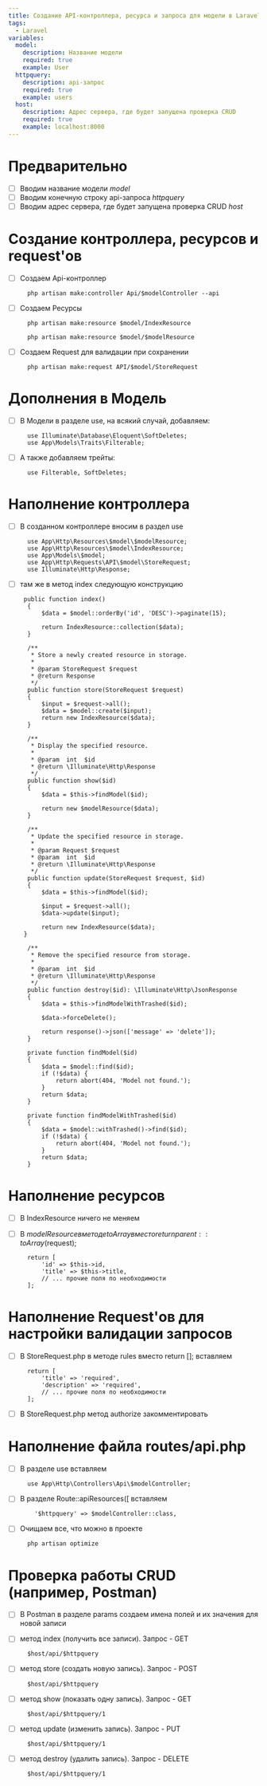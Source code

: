 ```yaml
---
title: Создание API-контроллера, ресурса и запроса для модели в Laravel
tags:
  - Laravel
variables:
  model:
    description: Название модели
    required: true
    example: User
  httpquery:
    description: api-запрос
    required: true
    example: users
  host:
    description: Адрес сервера, где будет запущена проверка CRUD
    required: true
    example: localhost:8000
---
```


# Предварительно
- [ ] Вводим название модели <var>model</var>
- [ ] Вводим конечную строку api-запроса <var>httpquery</var>
- [ ] Вводим адрес сервера, где будет запущена проверка CRUD <var>host</var>

# Создание контроллера, ресурсов и request'ов

- [ ] Создаем Api-контроллер
  ```
    php artisan make:controller Api/$modelController --api
  ```

- [ ] Создаем Ресурсы
  ```
    php artisan make:resource $model/IndexResource
  ```
  ```
    php artisan make:resource $model/$modelResource
  ```

- [ ] Создаем Request для валидации при сохранении
  ```
    php artisan make:request API/$model/StoreRequest
  ```

# Дополнения в Модель

- [ ] В Модели в разделе use, на всякий случай, добавляем:
  ```
    use Illuminate\Database\Eloquent\SoftDeletes;
    use App\Models\Traits\Filterable;
  ```
  
- [ ] А также добавляем трейты:
  ```
    use Filterable, SoftDeletes;
  ```
  
# Наполнение контроллера

- [ ] В созданном контроллере вносим в раздел use
  ```
    use App\Http\Resources\$model\$modelResource;
    use App\Http\Resources\$model\IndexResource;
    use App\Models\$model;
    use App\Http\Requests\API\$model\StoreRequest;
    use Illuminate\Http\Response;
  ```
  
- [ ] там же в метод index следующую конструкцию
  ```
   public function index()
    {
        $data = $model::orderBy('id', 'DESC')->paginate(15);

        return IndexResource::collection($data);
    }

    /**
     * Store a newly created resource in storage.
     *
     * @param StoreRequest $request
     * @return Response
     */
    public function store(StoreRequest $request)
    {
        $input = $request->all();
        $data = $model::create($input);
        return new IndexResource($data);
    }

    /**
     * Display the specified resource.
     *
     * @param  int  $id
     * @return \Illuminate\Http\Response
     */
    public function show($id)
    {
        $data = $this->findModel($id);

        return new $modelResource($data);
    }

    /**
     * Update the specified resource in storage.
     *
     * @param Request $request
     * @param  int  $id
     * @return \Illuminate\Http\Response
     */
    public function update(StoreRequest $request, $id)
    {
        $data = $this->findModel($id);

        $input = $request->all();
        $data->update($input);

        return new IndexResource($data);
   }

    /**
     * Remove the specified resource from storage.
     *
     * @param  int  $id
     * @return \Illuminate\Http\Response
     */
    public function destroy($id): \Illuminate\Http\JsonResponse
    {
        $data = $this->findModelWithTrashed($id);

        $data->forceDelete();

        return response()->json(['message' => 'delete']);
    }

    private function findModel($id)
    {
        $data = $model::find($id);
        if (!$data) {
            return abort(404, 'Model not found.');
        }
        return $data;
    }

    private function findModelWithTrashed($id)
    {
        $data = $model::withTrashed()->find($id);
        if (!$data) {
            return abort(404, 'Model not found.');
        }
        return $data;
    }
  ```

# Наполнение ресурсов

- [ ] В IndexResource ничего не меняем

- [ ] В $modelResource в методе toArray вместо return parent::toArray($request);
  ```
    return [
        'id' => $this->id,
        'title' => $this->title,
        // ... прочие поля по необходимости
    ];
  ```

# Наполнение Request'ов для настройки валидации запросов

- [ ] В StoreRequest.php в методе rules вместо return []; вставляем
  ```
    return [
        'title' => 'required',
        'description' => 'required',
        // ... прочие поля по необходимости
    ];
  ```

 - [ ] В StoreRequest.php метод authorize закомментировать

# Наполнение файла routes/api.php

- [ ] В разделе use вставляем
  ```
    use App\Http\Controllers\Api\$modelController;
  ```

- [ ] В разделе Route::apiResources([ вставляем
  ```
      '$httpquery' => $modelController::class,
  ```

- [ ] Очищаем все, что можно в проекте
  ```
    php artisan optimize
  ```

# Проверка работы CRUD (например, Postman)

- [ ] В Postman в разделе params создаем имена полей и их значения для новой записи

- [ ] метод index (получить все записи). Запрос - GET
  ```
    $host/api/$httpquery
  ```

- [ ] метод store (создать новую запись). Запрос - POST
  ```
    $host/api/$httpquery
  ```

- [ ] метод show (показать одну запись). Запрос - GET
  ```
    $host/api/$httpquery/1
  ```

- [ ] метод update (изменить запись). Запрос - PUT
  ```
    $host/api/$httpquery/1
  ```

- [ ] метод destroy (удалить запись). Запрос - DELETE
  ```
    $host/api/$httpquery/1
  ```
